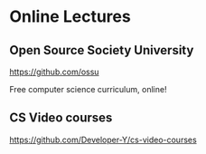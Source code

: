 # Online Lectures

## Open Source Society University

https://github.com/ossu

Free computer science curriculum, online!

## CS Video courses

https://github.com/Developer-Y/cs-video-courses

